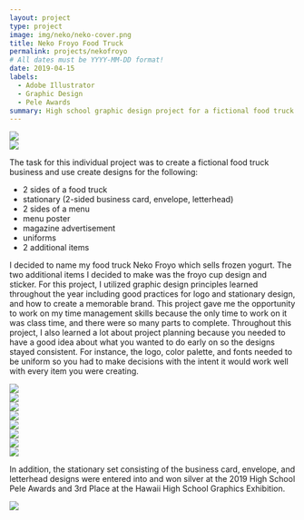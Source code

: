 ```yaml
---
layout: project
type: project
image: img/neko/neko-cover.png
title: Neko Froyo Food Truck
permalink: projects/nekofroyo
# All dates must be YYYY-MM-DD format!
date: 2019-04-15
labels:
  - Adobe Illustrator
  - Graphic Design
  - Pele Awards
summary: High school graphic design project for a fictional food truck business I made in Adobe Illustrator.
---
```


<div class=container>
  <div class="row">
    <div class="col"><img class="img-fluid" src="../img/neko/neko-truck1.jpg"></div>
    <div class="col"><img class="img-fluid" src="../img/neko/neko-truck2.jpg"></div>
  </div>
</div>

The task for this individual project was to create a fictional food truck business and use create designs for the following:
 - 2 sides of a food truck
 - stationary (2-sided business card, envelope, letterhead)
 - 2 sides of a menu
 - menu poster
 - magazine advertisement
 - uniforms
 - 2 additional items

I decided to name my food truck Neko Froyo which sells frozen yogurt. The two additional items I decided to make was the froyo cup design and sticker. For this project, I utilized graphic design principles learned throughout the year including good practices for logo and stationary design, and how to create a memorable brand. This project gave me the opportunity to work on my time management skills because the only time to work on it was class time, and there were so many parts to complete. Throughout this project, I also learned a lot about project planning because you needed to have a good idea about what you wanted to do early on so the designs stayed consistent. For instance, the logo, color palette, and fonts needed to be uniform so you had to make decisions with the intent it would work well with every item you were creating.

<div class=container>
  <div class="row">
    <div class="col"><img class="img-fluid" src="../img/neko/neko-menu1.jpg"></div>
    <div class="col"><img class="img-fluid" src="../img/neko/neko-menu2.jpg"></div>
  </div>
  <div class="row">
    <div class="col"><img class="img-fluid" src="../img/neko/neko-magazinead.jpg"></div>
    <div class="col"><img class="img-fluid" src="../img/neko/neko-menuposter.jpg"></div>
    <div class="col"><img class="img-fluid" src="../img/neko/neko-stationary.jpg"></div>
  </div>
  <div class="row">
    <div class="col"><img class="img-fluid" src="../img/neko/neko-shirt.jpg"></div>
    <div class="col"><img class="img-fluid" src="../img/neko/neko-sticker.png"></div>
    <div class="col"><img class="img-fluid" src="../img/neko/neko-bowl.jpg"></div>
  </div>
</div>

In addition, the stationary set consisting of the business card, envelope, and letterhead designs were entered into and won silver at the 2019 High School Pele Awards and 3rd Place at the Hawaii High School Graphics Exhibition.

<img class="img-fluid" src="../img/neko/neko-awards.png">

<br><br>
